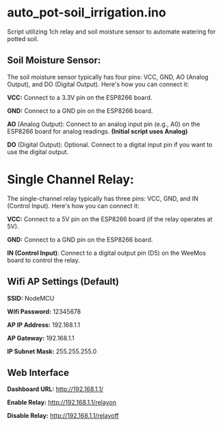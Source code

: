 # auto_pot-soil_irrigation.ino

Script utilizing 1ch relay and soil moisture sensor to automate watering for potted soil.

## Soil Moisture Sensor:

The soil moisture sensor typically has four pins: VCC, GND, AO (Analog Output), and DO (Digital Output). Here's how you can connect it:

**VCC:** Connect to a 3.3V pin on the ESP8266 board.

**GND:** Connect to a GND pin on the ESP8266 board.

**AO** (Analog Output): Connect to an analog input pin (e.g., A0) on the ESP8266 board for analog readings. **(Initial script uses Analog)**

**DO** (Digital Output): Optional. Connect to a digital input pin if you want to use the digital output.

# Single Channel Relay:

The single-channel relay typically has three pins: VCC, GND, and IN (Control Input). Here's how you can connect it:


**VCC:** Connect to a 5V pin on the ESP8266 board (if the relay operates at 5V).

**GND:** Connect to a GND pin on the ESP8266 board.

**IN (Control Input)**: Connect to a digital output pin (D5) on the WeeMos board to control the relay.

## Wifi AP Settings (Default)

**SSID:** NodeMCU

**Wifi Password:** 12345678

**AP IP Address:** 192.168.1.1

**AP Gateway:** 192.168.1.1

**IP Subnet Mask:** 255.255.255.0

## Web Interface

**Dashboard URL:** http://192.168.1.1/

**Enable Relay:** http://192.168.1.1/relayon

**Disable Relay:**  http://192.168.1.1/relayoff
